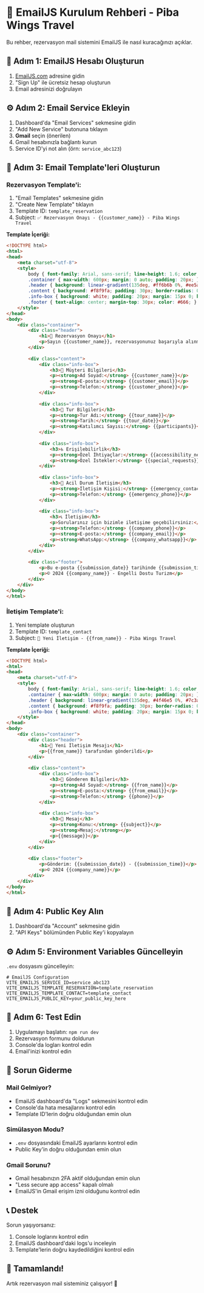 # 📧 EmailJS Kurulum Rehberi - Piba Wings Travel

Bu rehber, rezervasyon mail sistemini EmailJS ile nasıl kuracağınızı açıklar.

## 🚀 Adım 1: EmailJS Hesabı Oluşturun

1. [EmailJS.com](https://www.emailjs.com/) adresine gidin
2. "Sign Up" ile ücretsiz hesap oluşturun
3. Email adresinizi doğrulayın

## ⚙️ Adım 2: Email Service Ekleyin

1. Dashboard'da "Email Services" sekmesine gidin
2. "Add New Service" butonuna tıklayın
3. **Gmail** seçin (önerilen)
4. Gmail hesabınızla bağlantı kurun
5. Service ID'yi not alın (örn: `service_abc123`)

## 📝 Adım 3: Email Template'leri Oluşturun

### Rezervasyon Template'i:

1. "Email Templates" sekmesine gidin
2. "Create New Template" tıklayın
3. Template ID: `template_reservation`
4. Subject: `✅ Rezervasyon Onayı - {{customer_name}} - Piba Wings Travel`

**Template İçeriği:**
```html
<!DOCTYPE html>
<html>
<head>
    <meta charset="utf-8">
    <style>
        body { font-family: Arial, sans-serif; line-height: 1.6; color: #333; }
        .container { max-width: 600px; margin: 0 auto; padding: 20px; }
        .header { background: linear-gradient(135deg, #ff6b6b 0%, #ee5a24 100%); color: white; padding: 30px; text-align: center; border-radius: 10px 10px 0 0; }
        .content { background: #f8f9fa; padding: 30px; border-radius: 0 0 10px 10px; }
        .info-box { background: white; padding: 20px; margin: 15px 0; border-radius: 8px; border-left: 4px solid #ff6b6b; }
        .footer { text-align: center; margin-top: 30px; color: #666; }
    </style>
</head>
<body>
    <div class="container">
        <div class="header">
            <h1>🎉 Rezervasyon Onayı</h1>
            <p>Sayın {{customer_name}}, rezervasyonunuz başarıyla alınmıştır!</p>
        </div>
        
        <div class="content">
            <div class="info-box">
                <h3>👤 Müşteri Bilgileri</h3>
                <p><strong>Ad Soyad:</strong> {{customer_name}}</p>
                <p><strong>E-posta:</strong> {{customer_email}}</p>
                <p><strong>Telefon:</strong> {{customer_phone}}</p>
            </div>
            
            <div class="info-box">
                <h3>🎯 Tur Bilgileri</h3>
                <p><strong>Tur Adı:</strong> {{tour_name}}</p>
                <p><strong>Tarih:</strong> {{tour_date}}</p>
                <p><strong>Katılımcı Sayısı:</strong> {{participants}}</p>
            </div>
            
            <div class="info-box">
                <h3>♿ Erişilebilirlik</h3>
                <p><strong>Özel İhtiyaçlar:</strong> {{accessibility_needs}}</p>
                <p><strong>Özel İstekler:</strong> {{special_requests}}</p>
            </div>
            
            <div class="info-box">
                <h3>🚨 Acil Durum İletişim</h3>
                <p><strong>İletişim Kişisi:</strong> {{emergency_contact}}</p>
                <p><strong>Telefon:</strong> {{emergency_phone}}</p>
            </div>
            
            <div class="info-box">
                <h3>📞 İletişim</h3>
                <p>Sorularınız için bizimle iletişime geçebilirsiniz:</p>
                <p><strong>Telefon:</strong> {{company_phone}}</p>
                <p><strong>E-posta:</strong> {{company_email}}</p>
                <p><strong>WhatsApp:</strong> {{company_whatsapp}}</p>
            </div>
        </div>
        
        <div class="footer">
            <p>Bu e-posta {{submission_date}} tarihinde {{submission_time}} saatinde otomatik olarak gönderilmiştir.</p>
            <p>© 2024 {{company_name}} - Engelli Dostu Turizm</p>
        </div>
    </div>
</body>
</html>
```

### İletişim Template'i:

1. Yeni template oluşturun
2. Template ID: `template_contact`
3. Subject: `📧 Yeni İletişim - {{from_name}} - Piba Wings Travel`

**Template İçeriği:**
```html
<!DOCTYPE html>
<html>
<head>
    <meta charset="utf-8">
    <style>
        body { font-family: Arial, sans-serif; line-height: 1.6; color: #333; }
        .container { max-width: 600px; margin: 0 auto; padding: 20px; }
        .header { background: linear-gradient(135deg, #4f46e5 0%, #7c3aed 100%); color: white; padding: 30px; text-align: center; border-radius: 10px 10px 0 0; }
        .content { background: #f8f9fa; padding: 30px; border-radius: 0 0 10px 10px; }
        .info-box { background: white; padding: 20px; margin: 15px 0; border-radius: 8px; border-left: 4px solid #4f46e5; }
    </style>
</head>
<body>
    <div class="container">
        <div class="header">
            <h1>📧 Yeni İletişim Mesajı</h1>
            <p>{{from_name}} tarafından gönderildi</p>
        </div>
        
        <div class="content">
            <div class="info-box">
                <h3>👤 Gönderen Bilgileri</h3>
                <p><strong>Ad Soyad:</strong> {{from_name}}</p>
                <p><strong>E-posta:</strong> {{from_email}}</p>
                <p><strong>Telefon:</strong> {{phone}}</p>
            </div>
            
            <div class="info-box">
                <h3>💬 Mesaj</h3>
                <p><strong>Konu:</strong> {{subject}}</p>
                <p><strong>Mesaj:</strong></p>
                <p>{{message}}</p>
            </div>
        </div>
        
        <div class="footer">
            <p>Gönderim: {{submission_date}} - {{submission_time}}</p>
            <p>© 2024 {{company_name}}</p>
        </div>
    </div>
</body>
</html>
```

## 🔑 Adım 4: Public Key Alın

1. Dashboard'da "Account" sekmesine gidin
2. "API Keys" bölümünden Public Key'i kopyalayın

## ⚙️ Adım 5: Environment Variables Güncelleyin

`.env` dosyasını güncelleyin:

```env
# EmailJS Configuration
VITE_EMAILJS_SERVICE_ID=service_abc123
VITE_EMAILJS_TEMPLATE_RESERVATION=template_reservation
VITE_EMAILJS_TEMPLATE_CONTACT=template_contact
VITE_EMAILJS_PUBLIC_KEY=your_public_key_here
```

## 🧪 Adım 6: Test Edin

1. Uygulamayı başlatın: `npm run dev`
2. Rezervasyon formunu doldurun
3. Console'da logları kontrol edin
4. Email'inizi kontrol edin

## 🔧 Sorun Giderme

### Mail Gelmiyor?
- EmailJS dashboard'da "Logs" sekmesini kontrol edin
- Console'da hata mesajlarını kontrol edin
- Template ID'lerin doğru olduğundan emin olun

### Simülasyon Modu?
- `.env` dosyasındaki EmailJS ayarlarını kontrol edin
- Public Key'in doğru olduğundan emin olun

### Gmail Sorunu?
- Gmail hesabınızın 2FA aktif olduğundan emin olun
- "Less secure app access" kapalı olmalı
- EmailJS'in Gmail erişim izni olduğunu kontrol edin

## 📞 Destek

Sorun yaşıyorsanız:
1. Console loglarını kontrol edin
2. EmailJS dashboard'daki logs'u inceleyin
3. Template'lerin doğru kaydedildiğini kontrol edin

## 🎉 Tamamlandı!

Artık rezervasyon mail sisteminiz çalışıyor! 🚀
